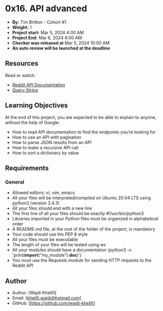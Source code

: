 # 0x16. API advanced

- **By:** Tim Britton - Cohort #1
- **Weight:** 1
- **Project start:** Mar 5, 2024 4:00 AM
- **Project End:** Mar 6, 2024 4:00 AM
- **Checker was released at** Mar 5, 2024 10:00 AM
- **An auto review will be launched at the deadline**

## Resources
Read or watch:

- [Reddit API Documentation](https://www.reddit.com/dev/api/)
- [Query String](https://en.wikipedia.org/wiki/Query_string)

## Learning Objectives
At the end of this project, you are expected to be able to explain to anyone, without the help of Google:

- How to read API documentation to find the endpoints you’re looking for
- How to use an API with pagination
- How to parse JSON results from an API
- How to make a recursive API call
- How to sort a dictionary by value

## Requirements
### General

- Allowed editors: vi, vim, emacs
- All your files will be interpreted/compiled on Ubuntu 20.04 LTS using python3 (version 3.4.3)
- All your files should end with a new line
- The first line of all your files should be exactly #!/usr/bin/python3
- Libraries imported in your Python files must be organized in alphabetical order
- A README.md file, at the root of the folder of the project, is mandatory
- Your code should use the PEP 8 style
- All your files must be executable
- The length of your files will be tested using wc
- All your modules should have a documentation (python3 -c 'print(__import__("my_module").__doc__)')
- You must use the Requests module for sending HTTP requests to the Reddit API

## Author
- Author: [Wajdi Khelifi]
- Email: [khelifi.wajdi@hotmail.com]
- GitHub: [https://github.com/wajdi-khelifi]
